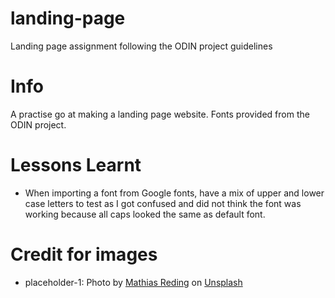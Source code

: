 # landing-page
Landing page assignment following the ODIN project guidelines

# Info

A practise go at making a landing page website. Fonts provided from the ODIN project. 

# Lessons Learnt
- When importing a font from Google fonts, have a mix of upper and lower case letters to test
as I got confused and did not think the font was working because all caps looked
the same as default font. 

# Credit for images
- placeholder-1: Photo by <a href="https://unsplash.com/@matreding?utm_content=creditCopyText&utm_medium=referral&utm_source=unsplash">Mathias Reding</a> on <a href="https://unsplash.com/photos/a-black-and-white-photo-of-the-ocean-waves-hw4jayzsZyw?utm_content=creditCopyText&utm_medium=referral&utm_source=unsplash">Unsplash</a>
  